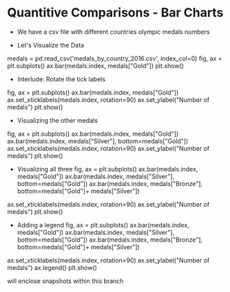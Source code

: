 
# Quantitive Comparisons - Bar Charts

- We have a csv file with different countries olympic medals numbers

* Let's Visualize the Data

medals = pd.read_csv('medals_by_country_2016.csv', index_col=0)
fig, ax = plt.subplots()
ax.bar(medals.index, medals["Gold"])
plt.show()

- Interlude: Rotate the tick labels

fig, ax = plt.subplots()
ax.bar(medals.index, medals["Gold"])
ax.set_xticklabels(medals.index, rotation=90)
ax.set_ylabel("Number of medals")
plt.show()

- Visualizing the other medals

fig, ax = plt.subplots()
ax.bar(medals.index, medals["Gold"])
ax.bar(medals.index, medals["Silver"], bottom=medals["Gold"])
ax.set_xticklabels(medals.index, rotation=90)
ax.set_ylabel("Number of medals")
plt.show()

- Visualizing all three
fig, ax = plt.subplots()
ax.bar(medals.index, medals["Gold"])
ax.bar(medals.index, medals["Silver"], bottom=medals["Gold"])
ax.bar(medals.index, medals["Bronze"], bottom=medals["Gold"]+ medals["Silver"])

ax.set_xticklabels(medals.index, rotation=90)
ax.set_ylabel("Number of medals")
plt.show()

- Adding a legend
fig, ax = plt.subplots()
ax.bar(medals.index, medals["Gold"])
ax.bar(medals.index, medals["Silver"], bottom=medals["Gold"])
ax.bar(medals.index, medals["Bronze"], bottom=medals["Gold"]+ medals["Silver"])

ax.set_xticklabels(medals.index, rotation=90)
ax.set_ylabel("Number of medals")
ax.legend()
plt.show()

will enclose snapshots within this branch


